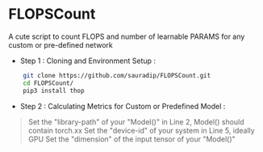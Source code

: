 # FLOPSCount

A cute script to count FLOPS and number of learnable PARAMS for any custom or pre-defined network

* Step 1 : Cloning and Environment Setup : 

```bash
    git clone https://github.com/sauradip/FLOPSCount.git
    cd FLOPSCount/
    pip3 install thop
   ```
   
* Step 2 : Calculating Metrics for Custom or Predefined Model : 

> Set the "library-path"  of your "Model()" in Line 2, Model() should contain torch.xx
> Set the "device-id" of your system in Line 5, ideally GPU 
> Set the "dimension" of the input tensor of your "Model()"


